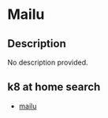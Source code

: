 # Mailu

## Description

No description provided.

## k8 at home search

- [mailu](https://nanne.dev/k8s-at-home-search/#/mailu)
